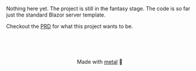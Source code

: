 Nothing here yet. The project is still in the fantasy stage. The code is so far just the standard Blazor server template.

Checkout the [PRD](docs/PRD.md) for what this project wants to be.

<br/><br/><br/><p align="center">Made with [metal](https://open.spotify.com/playlist/54GtMM6sV6BVNE9Rfy9Hag?si=jPa2ZiZTQ_Cr5RMykglnNA&pi=6i5T1-udQgeAL) :metal:</p>
